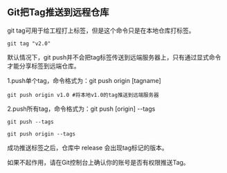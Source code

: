 ## Git把Tag推送到远程仓库

git tag可用于给工程打上标签，但是这个命令只是在本地仓库打标签。
	
	git tag "v2.0"

默认情况下，git push并不会把tag标签传送到远端服务器上，只有通过显式命令才能分享标签到远端仓库。

1.push单个tag，命令格式为：git push origin [tagname]
	
	git push origin v1.0 #将本地v1.0的tag推送到远端服务器

2.push所有tag，命令格式为：git push [origin] --tags

	git push --tags

	git push origin --tags

成功推送标签之后，仓库中 release 会出现tag标记的版本。

如果不起作用，请在Git控制台上确认你的账号是否有权限推送Tag。